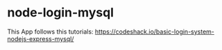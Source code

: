 # node-login-mysql

This App follows this tutorials: https://codeshack.io/basic-login-system-nodejs-express-mysql/
